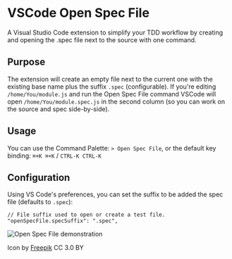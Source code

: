 # VSCode Open Spec File

A Visual Studio Code extension to simplify your TDD workflow by creating and opening the .spec file next to the source with one command.

## Purpose

The extension will create an empty file next to the current one with the existing base name plus the suffix `.spec` (configurable). If you're editing `/home/You/module.js` and run the Open Spec File command VSCode will open `/home/You/module.spec.js` in the second column (so you can work on the source and spec side-by-side).

## Usage

You can use the Command Palette: `> Open Spec File`, or the default key binding: `⌘+K ⌘+K` / `CTRL-K CTRL-K`

## Configuration

Using VS Code's preferences, you can set the suffix to be added the spec file (defaults to `.spec`): 

```
// File suffix used to open or create a test file.
"openSpecFile.specSuffix": ".spec",
```

![Open Spec File demonstration](https://i.imgur.com/K8ju9Oe.gif)

Icon by [Freepik](https://www.flaticon.com/free-icon/link_282100) CC 3.0 BY
